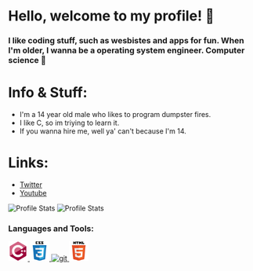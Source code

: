 # Hello, welcome to my profile! 👋
 
<h3>I like coding stuff, such as wesbistes and apps for fun. When I'm older, I wanna be a operating system engineer. Computer science 💪</h3>

# Info & Stuff:

- I'm a 14 year old male who likes to program dumpster fires.
- I like C, so im triying to learn it.
- If you wanna hire me, well ya' can't because I'm 14.

# Links:

- [Twitter](https://twitter.com/AWonkeyTortila "Twitter")
- [Youtube](https://www.youtube.com/channel/UCNEt8wd7BzBhzVEMJzD-ZFA "Youtube")

<!-- Spaghetti code. (Real spaghetti code is VALVe games.-->
<p align="left">
  <img src="https://github-readme-stats.vercel.app/api?username=AWonkeyTortila&show_icons=true&theme=tokyonight" alt="Profile Stats" height=200px/>
  <img src="https://github-readme-stats.vercel.app/api/top-langs/?username=AWonkeyTortila&layout=compact&theme=tokyonight" alt="Profile Stats" height=200px/>
</p>

<h3 align="left">Languages and Tools:</h3>
<p align="left"> <a href="https://www.w3schools.com/cpp/" target="_blank"> <img src="https://raw.githubusercontent.com/devicons/devicon/master/icons/cplusplus/cplusplus-original.svg" alt="cplusplus" width="40" height="40"/> </a> <a href="https://www.w3schools.com/css/" target="_blank"> <img src="https://raw.githubusercontent.com/devicons/devicon/master/icons/css3/css3-original-wordmark.svg" alt="css3" width="40" height="40"/> </a> <a href="https://git-scm.com/" target="_blank"> <img src="https://www.vectorlogo.zone/logos/git-scm/git-scm-icon.svg" alt="git" width="40" height="40"/> </a> <a href="https://www.w3.org/html/" target="_blank"> <img src="https://raw.githubusercontent.com/devicons/devicon/master/icons/html5/html5-original-wordmark.svg" alt="html5" width="40" height="40"/> </a> </p>
